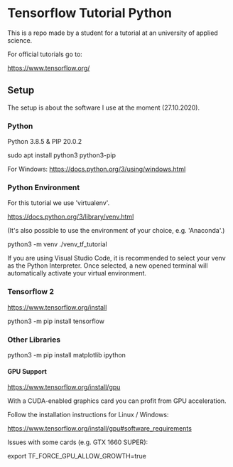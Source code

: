 # Tensorflow Tutorial Python

This is a repo made by a student for a tutorial at an university of applied science.

For official tutorials go to:

https://www.tensorflow.org/

## Setup

The setup is about the software I use at the moment (27.10.2020).

### Python

Python 3.8.5 & PIP 20.0.2

sudo apt install python3 python3-pip

For Windows: https://docs.python.org/3/using/windows.html

### Python Environment

For this tutorial we use 'virtualenv'.

https://docs.python.org/3/library/venv.html

(It's also possible to use the environment of your choice, e.g. 'Anaconda'.)

python3 -m venv ./venv_tf_tutorial

If you are using Visual Studio Code, it is recommended to select your venv as the Python Interpreter. Once selected, a new opened terminal will automatically activate your virtual environment.

### Tensorflow 2

https://www.tensorflow.org/install

python3 -m pip install tensorflow

### Other Libraries

python3 -m pip install matplotlib ipython

#### GPU Support

https://www.tensorflow.org/install/gpu

With a CUDA-enabled graphics card you can profit from GPU acceleration.

Follow the installation instructions for Linux / Windows:

https://www.tensorflow.org/install/gpu#software_requirements

Issues with some cards (e.g. GTX 1660 SUPER):

export TF_FORCE_GPU_ALLOW_GROWTH=true
